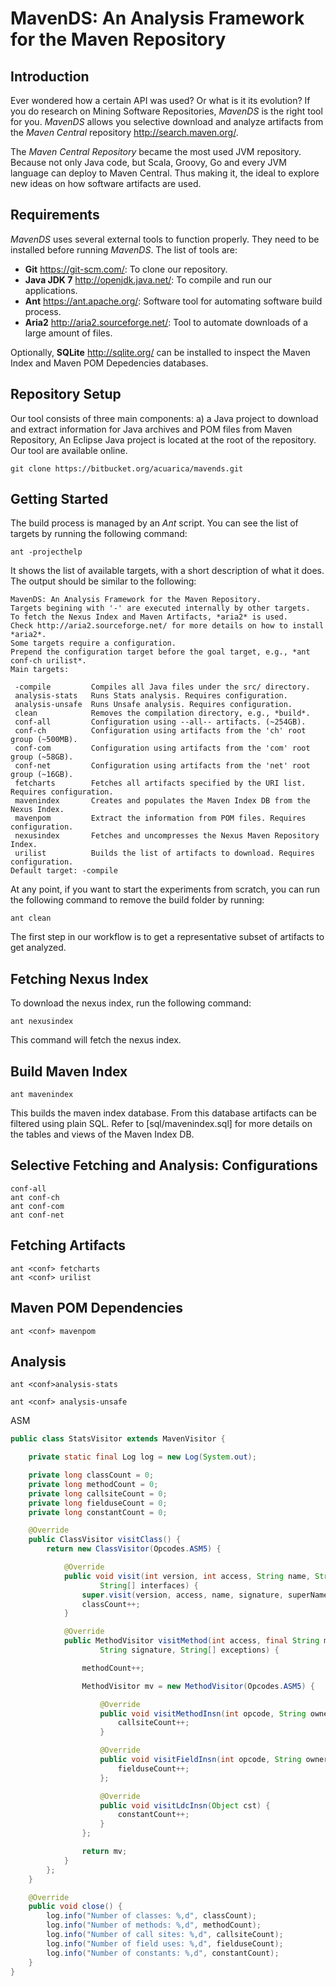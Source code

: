 
# MavenDS: An Analysis Framework for the Maven Repository


## Introduction

Ever wondered how a certain API was used?
Or what is it its evolution?
If you do research on Mining Software Repositories, *MavenDS* is the right tool for you. 
*MavenDS* allows you selective download and analyze artifacts from the *Maven Central* repository http://search.maven.org/.

The *Maven Central Repository* became the most used JVM repository.
Because not only Java code, but Scala, Groovy, Go and every JVM language can deploy to Maven Central.
Thus making it, the ideal to explore new ideas on how software artifacts are used.


## Requirements

*MavenDS* uses several external tools to function properly.
They need to be installed before running *MavenDS*.
The list of tools are:

- **Git** https://git-scm.com/: To clone our repository.
- **Java JDK 7** http://openjdk.java.net/: To compile and run our applications.
- **Ant** https://ant.apache.org/: Software tool for automating software build process.
- **Aria2** http://aria2.sourceforge.net/: Tool to automate downloads of a large amount of files.

Optionally, **SQLite** http://sqlite.org/ can be installed to inspect the Maven Index and Maven POM Depedencies databases. 


## Repository Setup

Our tool consists of three main components: a) a Java project to download and extract information for Java archives and POM files from Maven Repository, 
An Eclipse Java project is located at the root of the repository.
Our tool are available online.

    git clone https://bitbucket.org/acuarica/mavends.git


## Getting Started

The build process is managed by an *Ant* script.
You can see the list of targets by running the following command:

    ant -projecthelp

It shows the list of available targets, with a short description of what it does.
The output should be similar to the following:

```
MavenDS: An Analysis Framework for the Maven Repository.
Targets begining with '-' are executed internally by other targets.
To fetch the Nexus Index and Maven Artifacts, *aria2* is used.
Check http://aria2.sourceforge.net/ for more details on how to install *aria2*.
Some targets require a configuration.
Prepend the configuration target before the goal target, e.g., *ant conf-ch urilist*.
Main targets:

 -compile         Compiles all Java files under the src/ directory.
 analysis-stats   Runs Stats analysis. Requires configuration.
 analysis-unsafe  Runs Unsafe analysis. Requires configuration.
 clean            Removes the compilation directory, e.g., *build*.
 conf-all         Configuration using --all-- artifacts. (~254GB).
 conf-ch          Configuration using artifacts from the 'ch' root group (~500MB).
 conf-com         Configuration using artifacts from the 'com' root group (~58GB).
 conf-net         Configuration using artifacts from the 'net' root group (~16GB).
 fetcharts        Fetches all artifacts specified by the URI list. Requires configuration.
 mavenindex       Creates and populates the Maven Index DB from the Nexus Index.
 mavenpom         Extract the information from POM files. Requires configuration.
 nexusindex       Fetches and uncompresses the Nexus Maven Repository Index.
 urilist          Builds the list of artifacts to download. Requires configuration.
Default target: -compile
```

At any point, if you want to start the experiments from scratch, you can run the following command to remove the build folder by running:

    ant clean

The first step in our workflow is to get a representative subset of artifacts to get analyzed.

## Fetching Nexus Index

To download the nexus index, run the following command:

    ant nexusindex

This command will fetch the nexus index.
 

## Build Maven Index

    ant mavenindex

This builds the maven index database. From this database artifacts can be filtered using plain SQL.
Refer to [sql/mavenindex.sql] for more details on the tables and views of the Maven Index DB.
  

## Selective Fetching and Analysis: Configurations


    conf-all
    ant conf-ch
    ant conf-com
    ant conf-net

## Fetching Artifacts

    ant <conf> fetcharts
    ant <conf> urilist

## Maven POM Dependencies

    ant <conf> mavenpom

## Analysis

    ant <conf>analysis-stats
    
    ant <conf> analysis-unsafe

ASM


```java
public class StatsVisitor extends MavenVisitor {

	private static final Log log = new Log(System.out);

	private long classCount = 0;
	private long methodCount = 0;
	private long callsiteCount = 0;
	private long fielduseCount = 0;
	private long constantCount = 0;

	@Override
	public ClassVisitor visitClass() {
		return new ClassVisitor(Opcodes.ASM5) {

			@Override
			public void visit(int version, int access, String name, String signature, String superName,
					String[] interfaces) {
				super.visit(version, access, name, signature, superName, interfaces);
				classCount++;
			}

			@Override
			public MethodVisitor visitMethod(int access, final String methodName, final String methodDesc,
					String signature, String[] exceptions) {

				methodCount++;

				MethodVisitor mv = new MethodVisitor(Opcodes.ASM5) {

					@Override
					public void visitMethodInsn(int opcode, String owner, String name, String desc, boolean itf) {
						callsiteCount++;
					}

					@Override
					public void visitFieldInsn(int opcode, String owner, String name, String desc) {
						fielduseCount++;
					};

					@Override
					public void visitLdcInsn(Object cst) {
						constantCount++;
					}
				};

				return mv;
			}
		};
	}

	@Override
	public void close() {
		log.info("Number of classes: %,d", classCount);
		log.info("Number of methods: %,d", methodCount);
		log.info("Number of call sites: %,d", callsiteCount);
		log.info("Number of field uses: %,d", fielduseCount);
		log.info("Number of constants: %,d", constantCount);
	}
}
```
